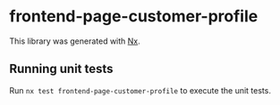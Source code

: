 # frontend-page-customer-profile

This library was generated with [Nx](https://nx.dev).

## Running unit tests

Run `nx test frontend-page-customer-profile` to execute the unit tests.
